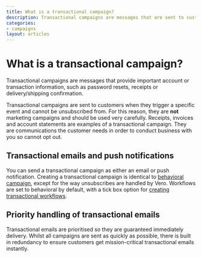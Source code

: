 ```yaml
---
title: What is a transactional campaign?
description: Transactional campaigns are messages that are sent to customers when they trigger a specific event. These are usually emails and push notifications that provide important account or transaction information, such as password resets, receipts or invoices.
categories:
- campaigns
layout: articles
---
```


# What is a transactional campaign?

Transactional campaigns are messages that provide important account or transaction information, such as password resets, receipts or delivery/shipping confirmation.

Transactional campaigns are sent to customers when they trigger a specific event and cannot be unsubscribed from. For this reason, they are **not** marketing campaigns and should be used very carefully. Receipts, invoices and account statements are examples of a transactional campaign. They are communications the customer needs in order to conduct business with you so cannot opt out.

## Transactional emails and push notifications

You can send a transactional campaign as either an email or push notification. Creating a transactional campaign is identical to [behavioral campaign](/articles/what-is-a-behavioral-campaign.html), except for the way unsubscribes are handled by Vero. Workflows are set to behavioral by default, with a tick box option for [creating transactional workflows](/articles/creating-a-new-workflow.html).

## Priority handling of transactional emails 

Transactional emails are prioritised so they are guaranteed immediately delivery. Whilst all campaigns are sent as quickly as possible, there is built in redundancy to ensure customers get mission-critical transactional emails instantly.
